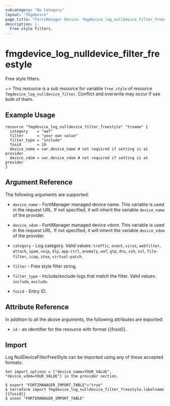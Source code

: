 ```yaml
---
subcategory: "No Category"
layout: "fmgdevice"
page_title: "FortiManager Device: fmgdevice_log_nulldevice_filter_freestyle"
description: |-
  Free style filters.
---
```


# fmgdevice_log_nulldevice_filter_freestyle
Free style filters.

~> This resource is a sub resource for variable `free_style` of resource `fmgdevice_log_nulldevice_filter`. Conflict and overwrite may occur if use both of them.



## Example Usage

```hcl
resource "fmgdevice_log_nulldevice_filter_freestyle" "trname" {
  category    = "waf"
  filter      = "your own value"
  filter_type = "include"
  fosid       = 10
  device_name = var.device_name # not required if setting is at provider
  device_vdom = var.device_vdom # not required if setting is at provider
}
```

## Argument Reference


The following arguments are supported:

* `device_name` - FortiManager managed device name. This variable is used in the request URL. If not specified, it will inherit the variable `device_name` of the provider.
* `device_vdom` - FortiManager managed device vdom. This variable is used in the request URL. If not specified, it will inherit the variable `device_vdom` of the provider.

* `category` - Log category. Valid values: `traffic`, `event`, `virus`, `webfilter`, `attack`, `spam`, `voip`, `dlp`, `app-ctrl`, `anomaly`, `waf`, `gtp`, `dns`, `ssh`, `ssl`, `file-filter`, `icap`, `ztna`, `virtual-patch`.

* `filter` - Free style filter string.
* `filter_type` - Include/exclude logs that match the filter. Valid values: `include`, `exclude`.

* `fosid` - Entry ID.


## Attribute Reference

In addition to all the above arguments, the following attributes are exported:
* `id` - an identifier for the resource with format {{fosid}}.

## Import

Log NullDeviceFilterFreeStyle can be imported using any of these accepted formats:
```
Set import_options = ["device_name=YOUR_VALUE", "device_vdom=YOUR_VALUE"] in the provider section.

$ export "FORTIMANAGER_IMPORT_TABLE"="true"
$ terraform import fmgdevice_log_nulldevice_filter_freestyle.labelname {{fosid}}
$ unset "FORTIMANAGER_IMPORT_TABLE"
```

